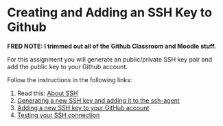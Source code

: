 # Creating and Adding an SSH Key to Github

**FRED NOTE: I trimmed out all of the Github Classroom and Moodle stuff.**

For this assignment you will generate an public/private SSH key pair and add
the public key to your Github account.

Follow the instructions in the following links:

1. Read this: [About SSH](https://docs.github.com/en/authentication/connecting-to-github-with-ssh/about-ssh)
2. [Generating a new SSH key and adding it to the ssh-agent](https://docs.github.com/en/authentication/connecting-to-github-with-ssh/generating-a-new-ssh-key-and-adding-it-to-the-ssh-agent)
3. [Adding a new SSH key to your GitHub account](https://docs.github.com/en/authentication/connecting-to-github-with-ssh/adding-a-new-ssh-key-to-your-github-account)
4. [Testing your SSH connection](https://docs.github.com/en/authentication/connecting-to-github-with-ssh/testing-your-ssh-connection)
